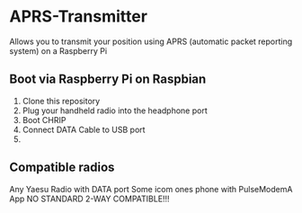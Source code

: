 # APRS-Transmitter
Allows you to transmit your position using APRS (automatic packet reporting system) on a Raspberry Pi
## Boot via Raspberry Pi on Raspbian
1. Clone this repository
2. Plug your handheld radio into the headphone port
3. Boot CHRIP
4. Connect DATA Cable to USB port
5. 






## Compatible radios
Any Yaesu Radio with DATA port
Some icom ones
phone with PulseModemA App
NO STANDARD 2-WAY COMPATIBLE!!!
